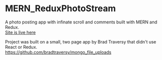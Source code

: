 # MERN_ReduxPhotoStream

A photo posting app with infinate scroll and comments built with MERN and Redux.  
[Site is live here](https://peaceful-retreat-20560.herokuapp.com/)  

Project was built on a small, two page app by Brad Traversy that didn't use React or Redux.  
https://github.com/bradtraversy/mongo_file_uploads
